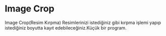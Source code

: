 # Image Crop
Image Crop(Resim Kırpma)
Resimlerinizi istediğiniz gibi kırpma işlemi yapıp istediğiniz boyutta kayıt edebileceğiniz.Küçük bir program.

